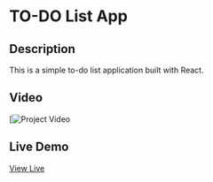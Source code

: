 <!-- PROJECT_METADATA
{
  "title": "TO-DO List App",
  "description": "A simple to-do list application built with React.",
  "video": "https://youtu.be/_jLfD1EYpGw",
  "link": "https://reactjs-todo-list-app-ferruiz.netlify.app/"
}
-->
# TO-DO List App

## Description
This is a simple to-do list application built with React.

## Video
[![Project Video](https://youtu.be/_jLfD1EYpGw)

## Live Demo
[View Live](https://reactjs-todo-list-app-ferruiz.netlify.app/)
